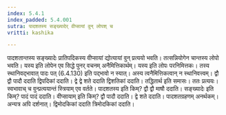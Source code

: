 ```yaml
---
index: 5.4.1
index_padded: 5.4.001
sutra: पादशतस्य सङ्ख्यादेर् वीप्सायां वुन् लोपश् च
vritti: kashika

---
```

पादशतान्तस्य सङ्ख्यादेः प्रातिपदिकस्य वीप्सायां द्योत्यायां वुन् प्रत्ययो भवति। तत्सन्नियोगेन चान्तस्य लोपो भवति। यस्य इति लोपेन एव सिद्धे पुनर् वचनम् अनैमित्तिकार्थम्। यस्य इति लोपः परनिमित्तकः। तस्य स्थानिवद्भावात् पादः पत् (6.4.130) इति पद्भावो न स्यात्। अस्य त्वनैमित्तिकत्वान् न स्थानिवत्त्वम्। द्वौ द्वौ पादौ ददाति द्विपदिकां ददाति। द्वे द्वे शते ददाति द्विशतिकां ददाति। तद्धितार्थ इति समासः। ततः प्रत्ययः। स्वभावाच् च वुन्प्रत्ययान्तं स्त्रियाम् एव वर्तते। पादशतस्य इति किम्? द्वौ द्वौ माषौ ददाति। सङ्ख्यादेः इति किम्? पादं पादं ददाति। वीप्सायाम् इति किम्? द्वौ पादौ ददाति। द्वे शते ददाति। पादशतग्रहणम् अनर्थकम्। अन्यत्र अपि दर्शनात्। द्विमोदकिकां ददाति त्रिमोदकिकां ददाति।